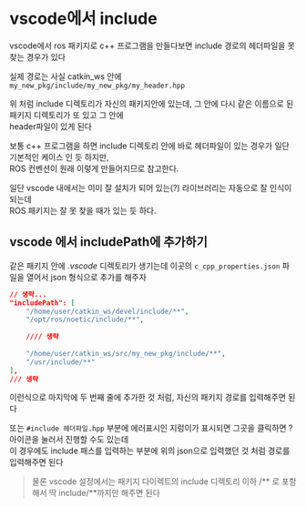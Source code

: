 # vscode에서 include 
vscode에서 ros 패키지로 c++ 프로그램을 만들다보면 include 경로의 헤더파일을 못 찾는 경우가 있다   

실제 경로는 사실 catkin_ws 안에 `my_new_pkg/include/my_new_pkg/my_header.hpp`   

위 처럼 include 디렉토리가 자신의 패키지안에 있는데, 그 안에 다시 같은 이름으로 된 패키지 디렉토리가 또 있고 그 안에   
header파일이 있게 된다   

보통 c++ 프로그램을 하면 include 디렉토리 안에 바로 헤더파일이 있는 경우가 일단 기본적인 케이스 인 듯 하지만,   
ROS 컨벤션이 원래 이렇게 만들어지므로 참고한다. 

일단 vscode 내에서는 이미 잘 설치가 되어 있는(?) 라이브러리는 자동으로 잘 인식이 되는데   
ROS 패키지는 잘 못 찾을 때가 있는 듯 하다.   


## vscode 에서 includePath에 추가하기

같은 패키지 안에 *.vscode* 디렉토리가 생기는데 이곳의 `c_cpp_properties.json` 파일을 열어서 json 형식으로 추가를 해주자  

```json
// 생략...
"includePath": [
    "/home/user/catkin_ws/devel/include/**",
    "/opt/ros/noetic/include/**",
    
    //// 생략
    
    "/home/user/catkin_ws/src/my_new_pkg/include/**",
    "/usr/include/**"
],
/// 생략
```

이런식으로 마지막에 두 번째 줄에 추가한 것 처럼, 자신의 패키지 경로를 입력해주면 된다   


또는 `#include 헤더파일.hpp` 부분에 에러표시인 지렁이가 표시되면 그곳을 클릭하면 ? 아이콘을 눌러서 진행할 수도 있는데   
이 경우에도 include 패스를 입력하는 부분에 위의 json으로 입력했던 것 처럼 경로를 입력해주면 된다   






> 물론 vscode 설정에서는 패키지 다이렉트의 include 디렉토리 이하 /** 로 포함해서 딱 include/**까지만 해주면 된다

